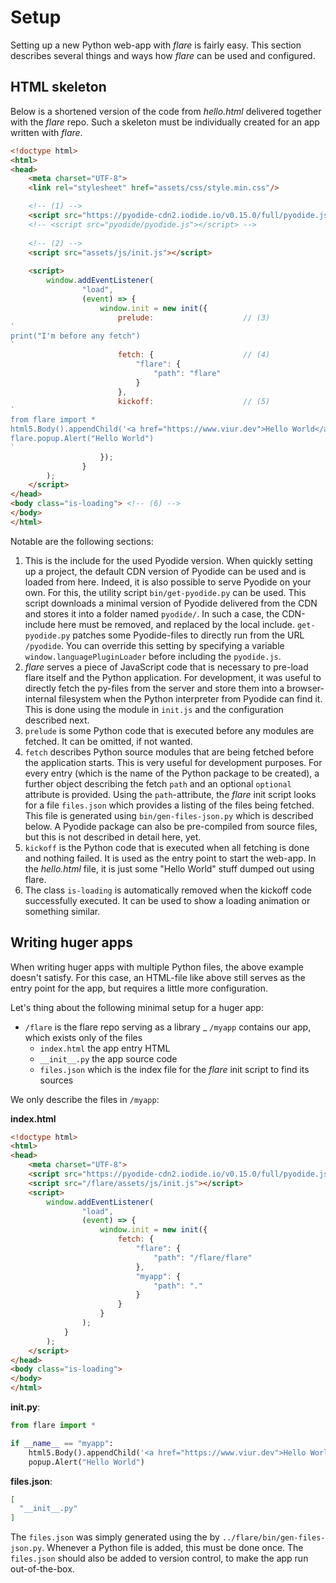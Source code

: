 # Setup

Setting up a new Python web-app with *flare* is fairly easy. This section describes several things and ways how *flare* can be used and configured.

## HTML skeleton

Below is a shortened version of the code from *hello.html* delivered together with the *flare* repo. Such a skeleton must be individually created for an app written with *flare*.

```html
<!doctype html>
<html>
<head>
	<meta charset="UTF-8">
	<link rel="stylesheet" href="assets/css/style.min.css"/>

	<!-- (1) -->
    <script src="https://pyodide-cdn2.iodide.io/v0.15.0/full/pyodide.js"></script>
	<!-- <script src="pyodide/pyodide.js"></script> -->
    
    <!-- (2) -->
	<script src="assets/js/init.js"></script>
    
	<script>
		window.addEventListener(
				"load",
				(event) => {
					window.init = new init({
                        prelude:                    // (3)
`
print("I'm before any fetch")
`
						fetch: {                    // (4)
							"flare": {
								"path": "flare"
							}
						},
						kickoff:                    // (5)
`
from flare import *
html5.Body().appendChild('<a href="https://www.viur.dev">Hello World</a>')
flare.popup.Alert("Hello World")
`
					});
				}
		);
	</script>
</head>
<body class="is-loading"> <!-- (6) -->
</body>
</html>
```

Notable are the following sections:

1. This is the include for the used Pyodide version. When quickly setting up a project, the default CDN version of Pyodide can be used and is loaded from here. Indeed, it is also possible to serve Pyodide on your own. For this, the utility script `bin/get-pyodide.py` can be used. This script downloads a minimal version of Pyodide delivered from the CDN and stores it into a folder named `pyodide/`. In such a case, the CDN-include here must be removed, and replaced by the local include. `get-pyodide.py` patches some Pyodide-files to directly run from the URL `/pyodide`. You can override this setting by specifying a variable `window.languagePluginLoader` before including the `pyodide.js`.
2. *flare* serves a piece of JavaScript code that is necessary to pre-load flare itself and the Python application. For development, it was useful to directly fetch the py-files from the server and store them into a browser-internal filesystem when the Python interpreter from Pyodide can find it. This is done using the module in `init.js` and the configuration described next.
3. `prelude` is some Python code that is executed before any modules are fetched. It can be omitted, if not wanted.
4. `fetch` describes Python source modules that are being fetched before the application starts. This is very useful for development purposes. For every entry (which is the name of the Python package to be created), a further object describing the fetch `path` and an optional `optional` attribute is provided. Using the `path`-attribute, the *flare* init script looks for a file `files.json` which provides a listing of the files being fetched. This file is generated using `bin/gen-files-json.py` which is described below. A Pyodide package can also be pre-compiled from source files, but this is not described in detail here, yet.
5. `kickoff` is the Python code that is executed when all fetching is done and nothing failed. It is used as the entry point to start the web-app. In the *hello.html* file, it is just some "Hello World" stuff dumped out using flare.
6. The class `is-loading` is automatically removed when the kickoff code successfully executed. It can be used to show a loading animation or something similar.

## Writing huger apps

When writing huger apps with multiple Python files, the above example doesn't satisfy. For this case, an HTML-file like above still serves as the entry point for the app, but requires a little more configuration.

Let's thing about the following minimal setup for a huger app:

- `/flare` is the flare repo serving as a library
_ `/myapp` contains our app, which exists only of the files
  - `index.html` the app entry HTML
  - `__init__.py` the app source code
  - `files.json` which is the index file for the *flare* init script to find its sources
  
We only describe the files in `/myapp`:

**index.html**
```html
<!doctype html>
<html>
<head>
	<meta charset="UTF-8">
    <script src="https://pyodide-cdn2.iodide.io/v0.15.0/full/pyodide.js"></script>
	<script src="/flare/assets/js/init.js"></script>
	<script>
		window.addEventListener(
				"load",
				(event) => {
					window.init = new init({
						fetch: {
							"flare": {
								"path": "/flare/flare"
							},
                            "myapp": {
                                "path": "."
                            }
						}
                    }
                );
            }
        );
	</script>
</head>
<body class="is-loading">
</body>
</html>
```

**__init__.py**:
```python
from flare import *

if __name__ == "myapp":
    html5.Body().appendChild('<a href="https://www.viur.dev">Hello World</a>')
    popup.Alert("Hello World")
```

**files.json**:
```json
[
  "__init__.py"
]
```

The `files.json` was simply generated using the by `../flare/bin/gen-files-json.py`. Whenever a Python file is added, this must be done once. The `files.json` should also be added to version control, to make the app run out-of-the-box.
